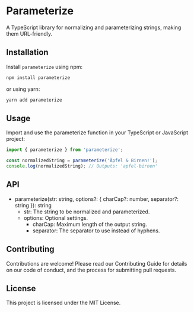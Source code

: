 # Parameterize

A TypeScript library for normalizing and parameterizing strings, making them URL-friendly.

## Installation

Install `parameterize` using npm:

```bash
npm install parameterize
```

or using yarn:

```bash
yarn add parameterize
```

## Usage
Import and use the parameterize function in your TypeScript or JavaScript project:

```typescript
import { parameterize } from 'parameterize';

const normalizedString = parameterize('Äpfel & Birnen!');
console.log(normalizedString); // Outputs: 'apfel-birnen'
```

## API
- parameterize(str: string, options?: { charCap?: number, separator?: string }): string
  - str: The string to be normalized and parameterized.
  - options: Optional settings.
    - charCap: Maximum length of the output string.
    - separator: The separator to use instead of hyphens.


## Contributing
Contributions are welcome! Please read our Contributing Guide for details on our code of conduct, and the process for submitting pull requests.

## License
This project is licensed under the MIT License.
